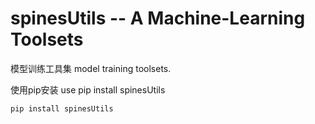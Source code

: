 # spinesUtils -- A Machine-Learning Toolsets

模型训练工具集 model training  toolsets.

使用pip安装 use pip install spinesUtils

```python
pip install spinesUtils
```
